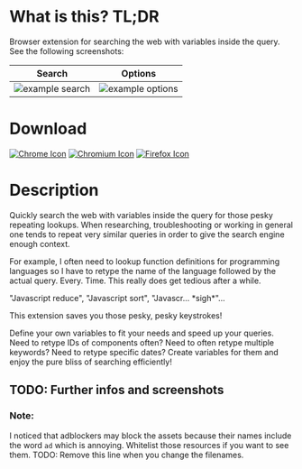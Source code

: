 # What is this? TL;DR
Browser extension for searching the web with variables inside the query. See the following screenshots:

Search | Options
---|---
![example search](https://github.com/DanielBiegler/search-with-variables/blob/master/assets/example_search_en.png?raw=true) | ![example options](https://github.com/DanielBiegler/search-with-variables/blob/master/assets/options_example_screenshot_en.png?raw=true)

# Download
[![Chrome Icon](https://github.com/DanielBiegler/search-with-variables/blob/master/assets/chrome.png?raw=true)](https://chrome.google.com/webstore/detail/gjkfnnnjapodhjkddifnfbbnlakigfel "Install on Chrome") [![Chromium Icon](https://github.com/DanielBiegler/search-with-variables/blob/master/assets/chromium.png?raw=true)](https://chrome.google.com/webstore/detail/gjkfnnnjapodhjkddifnfbbnlakigfel "Install on Chromium") [![Firefox Icon](https://github.com/DanielBiegler/search-with-variables/blob/master/assets/firefox.png?raw=true)](# "Install on Firefox")

# Description
Quickly search the web with variables inside the query for those pesky repeating lookups.
When researching, troubleshooting or working in general one tends to repeat very similar queries in order to give the search engine enough context. 

For example, I often need to lookup function definitions for programming languages so I have to retype the name of the language followed by the actual query. Every. Time. This really does get tedious after a while.

"Javascript reduce", "Javascript sort", "Javascr... \*sigh\*"...

This extension saves you those pesky, pesky keystrokes!

Define your own variables to fit your needs and speed up your queries. Need to retype IDs of components often? Need to often retype multiple keywords? Need to retype specific dates? Create variables for them and enjoy the pure bliss of searching efficiently!

## TODO: Further infos and screenshots

### Note:
I noticed that adblockers may block the assets because their names include the word `ad` which is annoying. Whitelist those resources if you want to see them. TODO: Remove this line when you change the filenames.
